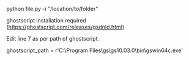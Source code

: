 python file.py -i "/location/to/folder"

ghostscript installation required (https://ghostscript.com/releases/gsdnld.html)

Edit line 7 as per path  of ghostscript. 

ghostscript_path = r'C:\Program Files\gs\gs10.03.0\bin\gswin64c.exe'
